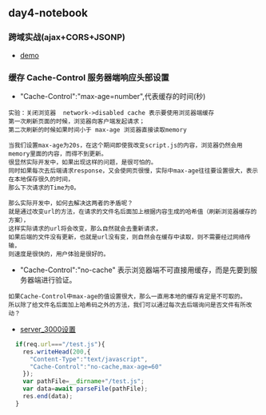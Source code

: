 ## day4-notebook
### 跨域实战(ajax+CORS+JSONP)
* [demo](./CORDemo/home.html)
### 缓存 Cache-Control  服务器端响应头部设置
* "Cache-Control":"max-age=number",代表缓存的时间(秒)
```
实验：关闭浏览器  network->disabled cache 表示要使用浏览器端缓存
第一次刷新页面的时候，浏览器向客户端发起请求；
第二次刷新的时候如果时间小于 max-age 浏览器直接读取memory

当我们设置max-age为20s，在这个期间即使我改变script.js的内容，浏览器仍然会用memory里面的内容，而得不到更新。
很显然实际开发中，如果出现这样的问题，是很可怕的。
同时如果每次去后端请求response，又会使网页很慢，实际中max-age往往要设置很大，表示在本地保存很久的时间，
那么下次请求的Time为0。

那么实际开发中，如何去解决这两者的矛盾呢？
就是通过改变url的方法，在请求的文件名后面加上根据内容生成的哈希值（刷新浏览器缓存的方案），
这样实际请求的url将会改变，那么自然就会去重新请求，
如果后端的文件没有更新，也就是url没有变，则自然会在缓存中读取，则不需要经过网络传输，
则速度是很快的，用户体验是很好的。
```
* "Cache-Control":"no-cache" 表示浏览器端不可直接用缓存，而是先要到服务器端进行验证。
```
如果Cache-Control中max-age的值设置很大，那么一直用本地的缓存肯定是不可取的。
所以除了给文件名后面加上哈希码之外的方法，我们可以通过每次去后端询问是否文件有所改动？
```
* [server_3000设置](./cache_control/index.html)
```js
  if(req.url==="/test.js"){
    res.writeHead(200,{
      "Content-Type":"text/javascript",
      "Cache-Control":"no-cache,max-age=60"
    });
    var pathFile=__dirname+"/test.js";
    var data=await parseFile(pathFile);
    res.end(data);
  }
```